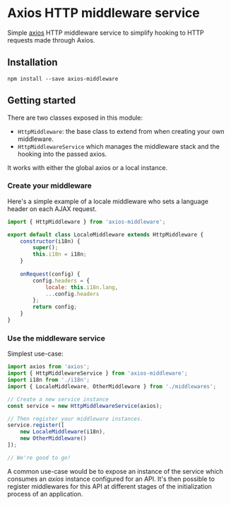 # Axios HTTP middleware service

Simple [axios](https://github.com/axios/axios) HTTP middleware service to simplify hooking to HTTP requests made through Axios.

## Installation

```
npm install --save axios-middleware
```

## Getting started

There are two classes exposed in this module:

- `HttpMiddleware`: the base class to extend from when creating your own middleware.
- `HttpMiddlewareService` which manages the middleware stack and the hooking into the passed axios.

It works with either the global axios or a local instance.

### Create your middleware

Here's a simple example of a locale middleware who sets a language header on each AJAX request.

```javascript
import { HttpMiddleware } from 'axios-middleware';

export default class LocaleMiddleware extends HttpMiddleware {
    constructor(i18n) {
        super();
        this.i18n = i18n;
    }
    
    onRequest(config) {
        config.headers = {
            locale: this.i18n.lang,
            ...config.headers
        };
        return config;
    }
}
```

### Use the middleware service

Simplest use-case:

```javascript
import axios from 'axios';
import { HttpMiddlewareService } from 'axios-middleware';
import i18n from './i18n';
import { LocaleMiddleware, OtherMiddleware } from './middlewares';

// Create a new service instance
const service = new HttpMiddlewareService(axios);

// Then register your middleware instances.
service.register([
    new LocaleMiddleware(i18n),
    new OtherMiddleware()
]);

// We're good to go!
```

A common use-case would be to expose an instance of the service which consumes an _axios_ instance configured for an API. It's then possible to register middlewares for this API at different stages of the initialization process of an application.
